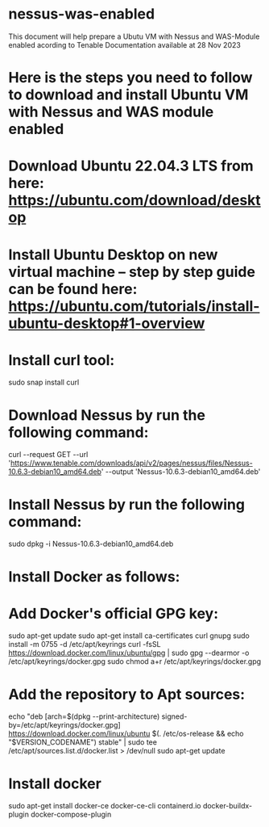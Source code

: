 # nessus-was-enabled

This document will help prepare a Ubutu VM with Nessus and WAS-Module enabled acording to Tenable Documentation available at 28 Nov 2023

# Here is the steps you need to follow to download and install Ubuntu VM with Nessus and WAS module enabled

# Download Ubuntu 22.04.3 LTS from here: https://ubuntu.com/download/desktop

# Install Ubuntu Desktop on new virtual machine – step by step guide can be found here: https://ubuntu.com/tutorials/install-ubuntu-desktop#1-overview

# Install curl tool: 
sudo snap install curl

# Download Nessus by run the following command: 
curl --request GET  --url 'https://www.tenable.com/downloads/api/v2/pages/nessus/files/Nessus-10.6.3-debian10_amd64.deb' --output 'Nessus-10.6.3-debian10_amd64.deb'

# Install Nessus by run the following command: 
sudo dpkg -i Nessus-10.6.3-debian10_amd64.deb

# Install Docker as follows: 

# Add Docker's official GPG key: 
sudo apt-get update sudo apt-get install ca-certificates curl gnupg 
sudo install -m 0755 -d /etc/apt/keyrings curl -fsSL https://download.docker.com/linux/ubuntu/gpg | sudo gpg --dearmor -o /etc/apt/keyrings/docker.gpg 
sudo chmod a+r /etc/apt/keyrings/docker.gpg 

# Add the repository to Apt sources: 
echo "deb [arch=$(dpkg --print-architecture) signed-by=/etc/apt/keyrings/docker.gpg] https://download.docker.com/linux/ubuntu $(. /etc/os-release && echo "$VERSION_CODENAME") stable" | sudo tee /etc/apt/sources.list.d/docker.list > /dev/null 
sudo apt-get update 

# Install docker 
sudo apt-get install docker-ce docker-ce-cli containerd.io docker-buildx-plugin docker-compose-plugin
